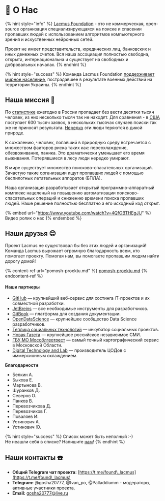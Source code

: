 # 🔎 О Нас

{% hint style="info" %}
[Lacmus Foundation](https://github.com/lacmus-foundation) - это не коммерческая, open-source организация специализирующаяся на поиске и спасении пропавших людей с использованием алгоритмов компьютерного зрения и искуственных нейронных сетей.

Проект не имеет представительств, юредических лиц, банковских и иных денежных счетов. Вся наша ассоциация полностью свободна, открыта, интернациональна и существует на свободных и добровальных началах.
{% endhint %}

{% hint style="success" %}
Команда Lacmus Foundation [поддерживает мирное население](../ukrain-war.md), пострадавшее в результате военных действий на территории Украины.
{% endhint %}

## Наша миссия 🎯

По [статистике](https://ria.ru/20211216/propavshie-1763852688.html) ежегодно в России пропадает без вести десятки тысяч человек, из них несколько тысяч так не находят. Для сравнения - в [США](https://namus.nij.ojp.gov/) поступает 600 тысяч заявок, в нескольких тысячах случаев поиски так же не приносят результата. [Нередко](https://pubmed.ncbi.nlm.nih.gov/19192124/) эти люди теряются в дикой природе.

К сожалению, человек, попавший в природную среду встречается с множеством факторов риска таких как: переохлаждение, обезвоживание, паника. Это драматически уменьшает его время выживания. Потерявшиеся в лесу люди нередко умирают.

В мире существует множество поисково-спасательных организаций. Зачастую такие организации ищут пропавших людей с помощью беспилотных летательных аппоратов (БПЛА).

Наша организация разработывает открытый программно-аппаратный комплекс нацеленый на повышению автоматизации поисково-спасательных операций и снижению времени поиска пропавших людей. Наше решение полностью бесплатно а его исходный код открыт.

{% embed url="https://www.youtube.com/watch?v=4QfOBTHEgJU" %}
Видео ролик о нас
{% endembed %}

## Наши друзья 😊

Проект Lacmus не существовал бы без этих людей и организаций! Команда Lacmus вырожает огромную благодарность всем, кто помогает проекту. Помогая нам, вы помогаете пропавшим людям найти дорогу домой!

{% content-ref url="pomosh-proektu.md" %}
[pomosh-proektu.md](pomosh-proektu.md)
{% endcontent-ref %}

#### Наши партнеры

* [GitHub](https://github.com/) — крупнейший веб-сервис для хостинга IT-проектов и их совместной разработки.
* [JetBreins](https://www.jetbrains.com) — все необходимые инструменты для разработчиков.
* [GitBook](https://www.gitbook.com/) — платформа для создания документации.
* [OpenDataScience](https://ods.ai/) — крупнейшее сообщество Data Science разработчиков.
* [Теплица социальных технологий](https://te-st.ru/) — инкубатор социальных проектов.
* [Новая Газета](https://novayagazeta.ru/) — крупнейшое российское независимое СМИ.
* [ГБУ МО Мособлгеотрест](https://www.mogt.ru/) — самый точный картографический сервис в Московской Области.
* [Digital Technology and Lab](http://immersiya.com) — производитель ЦОДов с иммерсионным охлаждением.

**Благодарности**

* Белкин А.
* Быкова Е.
* Мартынова В.
* Шуранков Д.
* Северов О.
* Панков В.
* Перевозчикова Д.
* Перевозчиков Г.
* Поваляев И.
* Устинович А.
* Устинович Ю.

{% hint style="success" %}
Список может быть неполный :-)\
Не неашли себя в списке? Напишите [нам](https://t.me/found\_lacmus)!
{% endhint %}

## Наши контакты :telephone:

* **Общий Telegram чат проекта:** [https://t.me/found\_lacmus](https://t.me/found\_lacmus)
* **Telegram:** @gosha20777, @Ivan\_po, @Palladdiumm  - модераторы, активные участники проекта.
* **Email:** gosha20777@live.ru
